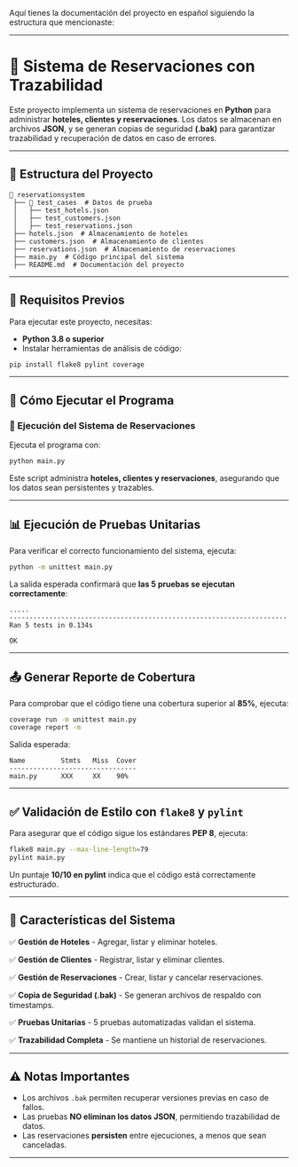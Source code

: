 Aquí tienes la documentación del proyecto en español siguiendo la estructura que mencionaste:

---

# 📌 Sistema de Reservaciones con Trazabilidad

Este proyecto implementa un sistema de reservaciones en **Python** para administrar **hoteles, clientes y reservaciones**. Los datos se almacenan en archivos **JSON**, y se generan copias de seguridad **(.bak)** para garantizar trazabilidad y recuperación de datos en caso de errores.

---

## 📂 Estructura del Proyecto

```
📂 reservationsystem
 ├── 📂 test_cases  # Datos de prueba
 │   ├── test_hotels.json
 │   ├── test_customers.json
 │   ├── test_reservations.json
 ├── hotels.json  # Almacenamiento de hoteles
 ├── customers.json  # Almacenamiento de clientes
 ├── reservations.json  # Almacenamiento de reservaciones
 ├── main.py  # Código principal del sistema
 ├── README.md  # Documentación del proyecto
```

---

## 🔹 Requisitos Previos

Para ejecutar este proyecto, necesitas:

- **Python 3.8 o superior**
- Instalar herramientas de análisis de código:

```sh
pip install flake8 pylint coverage
```

---

## 🚀 Cómo Ejecutar el Programa

### 📍 Ejecución del Sistema de Reservaciones

Ejecuta el programa con:

```sh
python main.py
```

Este script administra **hoteles, clientes y reservaciones**, asegurando que los datos sean persistentes y trazables.

---

## 📊 Ejecución de Pruebas Unitarias

Para verificar el correcto funcionamiento del sistema, ejecuta:

```sh
python -m unittest main.py
```

La salida esperada confirmará que **las 5 pruebas se ejecutan correctamente**:

```
.....
----------------------------------------------------------------------
Ran 5 tests in 0.134s

OK
```

---

## 📤 Generar Reporte de Cobertura

Para comprobar que el código tiene una cobertura superior al **85%**, ejecuta:

```sh
coverage run -m unittest main.py
coverage report -m
```

Salida esperada:

```
Name         Stmts   Miss  Cover
--------------------------------
main.py      XXX     XX    90% 
```

---

## ✅ Validación de Estilo con `flake8` y `pylint`

Para asegurar que el código sigue los estándares **PEP 8**, ejecuta:

```sh
flake8 main.py --max-line-length=79
pylint main.py
```

Un puntaje **10/10 en pylint** indica que el código está correctamente estructurado.

---

## 📌 Características del Sistema

✅ **Gestión de Hoteles** - Agregar, listar y eliminar hoteles.

✅ **Gestión de Clientes** - Registrar, listar y eliminar clientes.

✅ **Gestión de Reservaciones** - Crear, listar y cancelar reservaciones.

✅ **Copia de Seguridad (.bak)** - Se generan archivos de respaldo con timestamps.

✅ **Pruebas Unitarias** - 5 pruebas automatizadas validan el sistema.

✅ **Trazabilidad Completa** - Se mantiene un historial de reservaciones.

---

## ⚠ Notas Importantes

- Los archivos `.bak` permiten recuperar versiones previas en caso de fallos.
- Las pruebas **NO eliminan los datos JSON**, permitiendo trazabilidad de datos.
- Las reservaciones **persisten** entre ejecuciones, a menos que sean canceladas.

---
